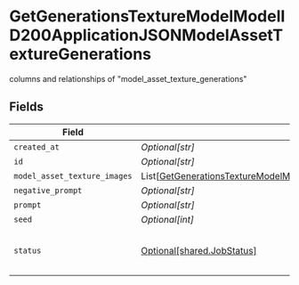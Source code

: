 # GetGenerationsTextureModelModelID200ApplicationJSONModelAssetTextureGenerations

columns and relationships of "model_asset_texture_generations"


## Fields

| Field                                                                                                                                                                                                                                             | Type                                                                                                                                                                                                                                              | Required                                                                                                                                                                                                                                          | Description                                                                                                                                                                                                                                       |
| ------------------------------------------------------------------------------------------------------------------------------------------------------------------------------------------------------------------------------------------------- | ------------------------------------------------------------------------------------------------------------------------------------------------------------------------------------------------------------------------------------------------- | ------------------------------------------------------------------------------------------------------------------------------------------------------------------------------------------------------------------------------------------------- | ------------------------------------------------------------------------------------------------------------------------------------------------------------------------------------------------------------------------------------------------- |
| `created_at`                                                                                                                                                                                                                                      | *Optional[str]*                                                                                                                                                                                                                                   | :heavy_minus_sign:                                                                                                                                                                                                                                | N/A                                                                                                                                                                                                                                               |
| `id`                                                                                                                                                                                                                                              | *Optional[str]*                                                                                                                                                                                                                                   | :heavy_minus_sign:                                                                                                                                                                                                                                | N/A                                                                                                                                                                                                                                               |
| `model_asset_texture_images`                                                                                                                                                                                                                      | List[[GetGenerationsTextureModelModelID200ApplicationJSONModelAssetTextureGenerationsModelAssetTextureImages](../../models/operations/getgenerationstexturemodelmodelid200applicationjsonmodelassettexturegenerationsmodelassettextureimages.md)] | :heavy_minus_sign:                                                                                                                                                                                                                                | N/A                                                                                                                                                                                                                                               |
| `negative_prompt`                                                                                                                                                                                                                                 | *Optional[str]*                                                                                                                                                                                                                                   | :heavy_minus_sign:                                                                                                                                                                                                                                | N/A                                                                                                                                                                                                                                               |
| `prompt`                                                                                                                                                                                                                                          | *Optional[str]*                                                                                                                                                                                                                                   | :heavy_minus_sign:                                                                                                                                                                                                                                | N/A                                                                                                                                                                                                                                               |
| `seed`                                                                                                                                                                                                                                            | *Optional[int]*                                                                                                                                                                                                                                   | :heavy_minus_sign:                                                                                                                                                                                                                                | N/A                                                                                                                                                                                                                                               |
| `status`                                                                                                                                                                                                                                          | [Optional[shared.JobStatus]](../../models/shared/jobstatus.md)                                                                                                                                                                                    | :heavy_minus_sign:                                                                                                                                                                                                                                | The status of the current task.                                                                                                                                                                                                                   |